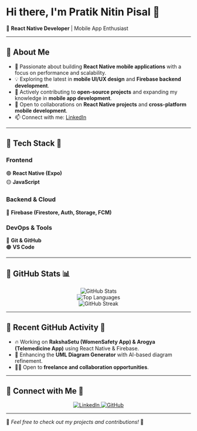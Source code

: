 # Hi there, I'm Pratik Nitin Pisal 👋  

🚀 **React Native Developer** | Mobile App Enthusiast  

---

## 🔹 About Me  

- 🔧 Passionate about building **React Native mobile applications** with a focus on performance and scalability.  
- 💡 Exploring the latest in **mobile UI/UX design** and **Firebase backend development**.  
- 🎯 Actively contributing to **open-source projects** and expanding my knowledge in **mobile app development**.  
- 🤝 Open to collaborations on **React Native projects** and **cross-platform mobile development**.  
- 📫 Connect with me: [LinkedIn](https://www.linkedin.com/in/pratik-pisal-6933542b1)  

---

## 🔹 Tech Stack 🚀  

### **Frontend**  
🟢 **React Native (Expo)**  
🟡 **JavaScript**  

### **Backend & Cloud**  
🔵 **Firebase (Firestore, Auth, Storage, FCM)**  

### **DevOps & Tools**  
🔴 **Git & GitHub**  
🟠 **VS Code**  

---

## 🔹 GitHub Stats 📊  

<p align="center">
  <img src="https://github-readme-stats.vercel.app/api?username=PratikPisal4304&show_icons=true&theme=radical" alt="GitHub Stats" />
  <br>
  <img src="https://github-readme-stats.vercel.app/api/top-langs/?username=PratikPisal4304&layout=compact&theme=radical" alt="Top Languages" />
  <br>
  <img src="https://github-readme-streak-stats.herokuapp.com/?user=PratikPisal4304&theme=radical" alt="GitHub Streak" />
</p>   

---

## 🔹 Recent GitHub Activity 🚀  

- 🔥 Working on **RakshaSetu (WomenSafety App) & Arogya (Telemedicine App)** using React Native & Firebase.  
- 📌 Enhancing the **UML Diagram Generator** with AI-based diagram refinement.    
- 👨‍💻 Open to **freelance and collaboration opportunities**.  

---

## 🔹 Connect with Me 🤝  

<p align="center">
  <a href="https://www.linkedin.com/in/pratik-pisal-6933542b1">
    <img src="https://img.shields.io/badge/LinkedIn-0077B5?style=for-the-badge&logo=linkedin&logoColor=white" alt="LinkedIn" />
  </a>
  <a href="https://github.com/PratikPisal4304">
    <img src="https://img.shields.io/badge/GitHub-181717?style=for-the-badge&logo=github&logoColor=white" alt="GitHub" />
  </a>
</p>  

---

🔹 *Feel free to check out my projects and contributions!* 🚀
